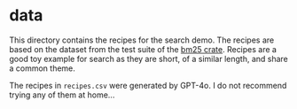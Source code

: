 # data

This directory contains the recipes for the search demo. The recipes are based on the dataset from
the test suite of the [bm25 crate](https://github.com/Michael-JB/bm25). Recipes are a good toy
example for search as they are short, of a similar length, and share a common theme.

The recipes in `recipes.csv` were generated by GPT-4o. I do not recommend trying any of them at
home...
